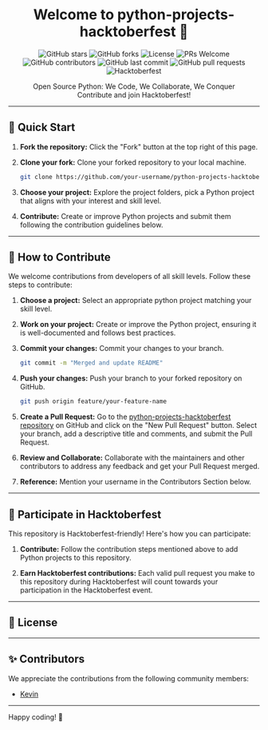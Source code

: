 <h1 align="center">Welcome to python-projects-hacktoberfest 🐍</h1>

<p align="center">
  <img src="https://img.shields.io/github/stars/TechoChat/python-projects-hacktoberfest?style=social" alt="GitHub stars">
  <img src="https://img.shields.io/github/forks/TechoChat/python-projects-hacktoberfest?style=social" alt="GitHub forks">
  <img src="https://img.shields.io/badge/License-MIT-blue.svg" alt="License">
  <img src="https://img.shields.io/badge/PRs-Welcome-green.svg" alt="PRs Welcome">
  <img src="https://img.shields.io/github/contributors/TechoChat/python-projects-hacktoberfest" alt="GitHub contributors">
  <img src="https://img.shields.io/github/last-commit/TechoChat/python-projects-hacktoberfest" alt="GitHub last commit">
  <img src="https://img.shields.io/github/issues-pr/TechoChat/python-projects-hacktoberfest" alt="GitHub pull requests">
  <img src="https://img.shields.io/badge/Hacktoberfest-friendly-blueviolet" alt="Hacktoberfest">
  </p>

<p align="center">Open Source Python: We Code, We Collaborate, We Conquer <br> Contribute and join Hacktoberfest!</p>

---

## 🚀 Quick Start

1. **Fork the repository:** Click the "Fork" button at the top right of this page.

2. **Clone your fork:** Clone your forked repository to your local machine.

    ```bash
    git clone https://github.com/your-username/python-projects-hacktoberfest.git
    ```

3. **Choose your project:** Explore the project folders, pick a Python project that aligns with your interest and skill level.

4. **Contribute:** Create or improve Python projects and submit them following the contribution guidelines below.

---

## 🤝 How to Contribute

We welcome contributions from developers of all skill levels. Follow these steps to contribute:

1. **Choose a project:** Select an appropriate python project matching your skill level.

2. **Work on your project:** Create or improve the Python project, ensuring it is well-documented and follows best practices.

3. **Commit your changes:** Commit your changes to your branch.

    ```bash
    git commit -m "Merged and update README"
    ```

4. **Push your changes:** Push your branch to your forked repository on GitHub.

    ```bash
    git push origin feature/your-feature-name
    ```

5. **Create a Pull Request:** Go to the [python-projects-hacktoberfest repository](https://github.com/TechoChat/python-projects-hacktoberfest/) on GitHub and click on the "New Pull Request" button. Select your branch, add a descriptive title and comments, and submit the Pull Request.

6. **Review and Collaborate:** Collaborate with the maintainers and other contributors to address any feedback and get your Pull Request merged.

7. **Reference:** Mention your username in the Contributors Section below.

---

## 🎉 Participate in Hacktoberfest

This repository is Hacktoberfest-friendly! Here's how you can participate:

1. **Contribute:** Follow the contribution steps mentioned above to add Python projects to this repository.

2. **Earn Hacktoberfest contributions:** Each valid pull request you make to this repository during Hacktoberfest will count towards your participation in the Hacktoberfest event.

---

## 📜 License



---

## ✨ Contributors

We appreciate the contributions from the following community members:

- [Kevin](https://github.com/TechoChat)

---

Happy coding! 🚀